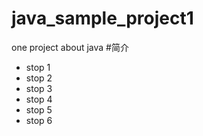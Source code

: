 # java_sample_project1
one project about java
#简介
* stop 1
* stop 2
* stop 3
* stop 4
* stop 5
* stop 6
